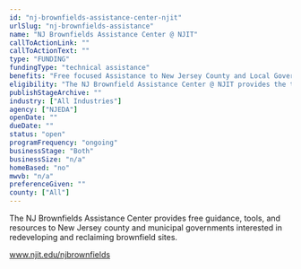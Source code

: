 ```yaml
---
id: "nj-brownfields-assistance-center-njit"
urlSlug: "nj-brownfields-assistance"
name: "NJ Brownfields Assistance Center @ NJIT"
callToActionLink: ""
callToActionText: ""
type: "FUNDING"
fundingType: "technical assistance"
benefits: "Free focused Assistance to New Jersey County and Local Governments and nonprofits to develop brownfield redevelopment solutions, as well as educate and engage communities in an effort to build capacity and a knowledge base on brownfield redevelopment."
eligibility: "The NJ Brownfield Assistance Center @ NJIT provides the tools and resources necessary to reclaim and redevelop brownfield sites."
publishStageArchive: ""
industry: ["All Industries"]
agency: ["NJEDA"]
openDate: ""
dueDate: ""
status: "open"
programFrequency: "ongoing"
businessStage: "Both"
businessSize: "n/a"
homeBased: "no"
mwvb: "n/a"
preferenceGiven: ""
county: ["All"]
---
```


The NJ Brownfields Assistance Center provides free guidance, tools, and resources to New Jersey county and municipal governments interested in redeveloping and reclaiming brownfield sites.

www.njit.edu/njbrownfields
